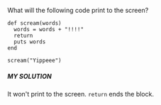 What will the following code print to the screen?

```
def scream(words)
  words = words + "!!!!"
  return
  puts words
end

scream("Yippeee")
```

##### MY SOLUTION
It won't print to the screen.
```return``` ends the block.
